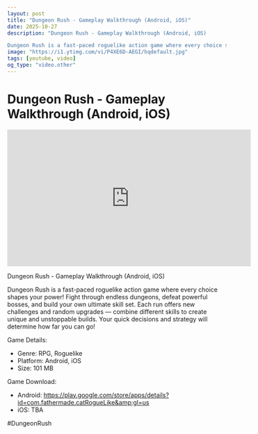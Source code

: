 ```yaml
---
layout: post
title: "Dungeon Rush - Gameplay Walkthrough (Android, iOS)"
date: 2025-10-27
description: "Dungeon Rush - Gameplay Walkthrough (Android, iOS)

Dungeon Rush is a fast-paced roguelike action game where every choice shapes your power! Fight throu..."
image: "https://i1.ytimg.com/vi/P4XE6D-AEGI/hqdefault.jpg"
tags: [youtube, video]
og_type: "video.other"
---
```


<script type="application/ld+json">
{
  "@context": "http://schema.org",
  "@type": "VideoObject",
  "name": "Dungeon Rush - Gameplay Walkthrough (Android, iOS)",
  "description": "Dungeon Rush - Gameplay Walkthrough (Android, iOS)\n\nDungeon Rush is a fast-paced roguelike action game where every choice shapes your power! Fight through endless dungeons, defeat powerful bosses, and build your own ultimate skill set. Each run offers new challenges and random upgrades \u2014 combine different skills to create unique and unstoppable builds. Your quick decisions and strategy will determine how far you can go!\n\nGame Details:\n\n- Genre: RPG, Roguelike\n- Platform: Android, iOS\n- Size: 101 MB\n\nGame Download:\n\n- Android: https://play.google.com/store/apps/details?id=com.fathermade.catRogueLike&amp;gl=us\n- iOS: TBA\n\n#DungeonRush",
  "thumbnailUrl": "https://i1.ytimg.com/vi/P4XE6D-AEGI/hqdefault.jpg",
  "uploadDate": "2025-10-27T15:00:44",
  "embedUrl": "https://www.youtube.com/embed/P4XE6D-AEGI",
  "publisher": {
    "@type": "Person",
    "name": "Celo Zaga"
  },
  "mainEntityOfPage": {
    "@type": "WebPage",
    "@id": "https://celozaga.github.io/2025/10/27/dungeon-rush---gameplay-walkthrough-(android,-ios)-P4XE6D-AEGI.html"
  },
  "duration": "PT0M0S"
}
</script>

<script type="application/ld+json">
{
  "@context": "http://schema.org",
  "@type": "BlogPosting",
  "headline": "Dungeon Rush - Gameplay Walkthrough (Android, iOS)",
  "image": "https://i1.ytimg.com/vi/P4XE6D-AEGI/hqdefault.jpg",
  "publisher": {
    "@type": "Person",
    "name": "Celo Zaga"
  },
  "url": "https://celozaga.github.io/2025/10/27/dungeon-rush---gameplay-walkthrough-(android,-ios)-P4XE6D-AEGI.html",
  "datePublished": "2025-10-27T15:00:44",
  "dateCreated": "2025-10-27T15:00:44",
  "dateModified": "2025-10-27T15:00:44",
  "description": "Dungeon Rush - Gameplay Walkthrough (Android, iOS)\n\nDungeon Rush is a fast-paced roguelike action game where every choice shapes your power! Fight throu...",
  "author": {
    "@type": "Person",
    "name": "Celo Zaga"
  },
  "mainEntityOfPage": {
    "@type": "WebPage",
    "@id": "https://celozaga.github.io/2025/10/27/dungeon-rush---gameplay-walkthrough-(android,-ios)-P4XE6D-AEGI.html"
  }
}
</script>

<h1 class="youtube-post-title">Dungeon Rush - Gameplay Walkthrough (Android, iOS)</h1>

<iframe width="560" height="315" src="https://www.youtube.com/embed/P4XE6D-AEGI" class="youtube-post-embed" frameborder="0" allowfullscreen></iframe>

<p class="youtube-post-description">Dungeon Rush - Gameplay Walkthrough (Android, iOS)

Dungeon Rush is a fast-paced roguelike action game where every choice shapes your power! Fight through endless dungeons, defeat powerful bosses, and build your own ultimate skill set. Each run offers new challenges and random upgrades — combine different skills to create unique and unstoppable builds. Your quick decisions and strategy will determine how far you can go!

Game Details:

- Genre: RPG, Roguelike
- Platform: Android, iOS
- Size: 101 MB

Game Download:

- Android: https://play.google.com/store/apps/details?id=com.fathermade.catRogueLike&amp;gl=us
- iOS: TBA

#DungeonRush</p>
